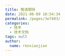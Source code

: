 ```yaml
---
title: 敬请期待
date: 2021-06-09 10:54:34
permalink: /pages/3e7403/
categories:
  - 技术
  - 技术文档
tags: null
author: 
  name: renxiaojian
---
```

